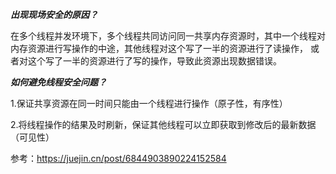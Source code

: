 ***出现现场安全的原因？***

在多个线程并发环境下，多个线程共同访问同一共享内存资源时，其中一个线程对内存资源进行写操作的中途，其他线程对这个写了一半的资源进行了读操作，
或者对这个写了一半的资源进行了写的操作，导致此资源出现数据错误。

***如何避免线程安全问题？***

1.保证共享资源在同一时间只能由一个线程进行操作（原子性，有序性）

2.将线程操作的结果及时刷新，保证其他线程可以立即获取到修改后的最新数据（可见性）


参考：https://juejin.cn/post/6844903890224152584
